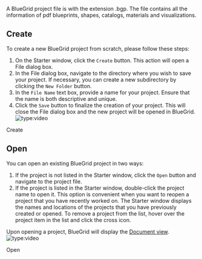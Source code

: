 A BlueGrid project file is with the extension .bgp. The file contains all the information of pdf blueprints, shapes, catalogs, materials and visualizations.

## Create
To create a new BlueGrid project from scratch, please follow these steps:

1. On the Starter window, click the `Create` button. This action will open a File dialog box.
2. In the File dialog box, navigate to the directory where you wish to save your project. If necessary, you can create a new subdirectory by clicking the `New Folder` button.
3. In the `File Name` text box, provide a name for your project. Ensure that the name is both descriptive and unique.
4. Click the `Save` button to finalize the creation of your project. This will close the File dialog box and the new project will be opened in BlueGrid.
   ![type:video](https://www.youtube.com/embed/gEzL3ZQlQIE)

<figcaption>Create</figcaption>


## Open

You can open an existing BlueGrid project in two ways:

1. If the project is not listed in the Starter window, click the `Open` button and navigate to the project file.
2. If the project is listed in the Starter window, double-click the project name to open it. This option is convenient when you want to reopen a project that you have recently worked on. The Starter window displays the names and locations of the projects that you have previously created or opened. To remove a project from the list, hover over the project item in the list and click the cross icon.

Upon opening a project, BlueGrid will display the [Document view](../application/#document-view). 
![type:video](https://www.youtube.com/embed/F6qiOvWwZOE?si=CX_BpSM8U77XnCnG)
<figcaption>Open</figcaption>